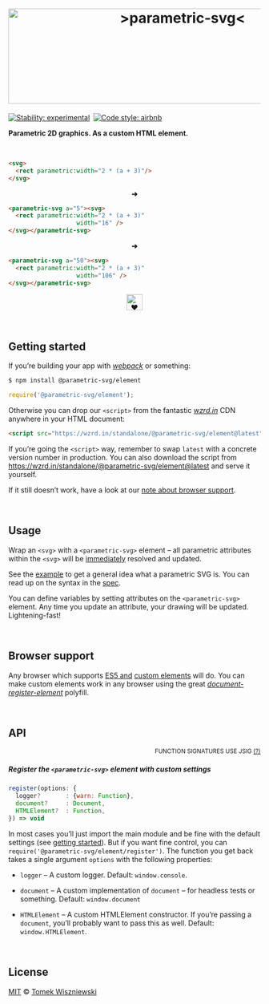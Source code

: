 <h1 align="center" id="/">
  <img
    alt="&gt;parametric-svg&lt;"
    src="https://cdn.rawgit.com/parametric-svg/identity/v1.1.0/logo/html.svg"
    width="680"
    height="190"
  />
</h1>

[![Stability: experimental
](https://img.shields.io/badge/stability-experimental-yellow.svg?style=flat-square
)](https://nodejs.org/api/documentation.html#documentation_stability_index
) [![Code style: airbnb
](https://img.shields.io/badge/code%20style-airbnb-777777.svg?style=flat-square
)](https://github.com/airbnb/javascript
)

**Parametric 2D graphics. As a custom HTML element.**




<a                                                 id="/example"></a>&nbsp;

```html
<svg>
  <rect parametric:width="2 * (a + 3)"/>
</svg>
```

<p align="center"><b>➔</b></p>

```html
<parametric-svg a="5"><svg>
  <rect parametric:width="2 * (a + 3)"
                   width="16" />
</svg></parametric-svg>
```

<p align="center"><b>➔</b></p>

```html
<parametric-svg a="50"><svg>
  <rect parametric:width="2 * (a + 3)"
                   width="106" />
</svg></parametric-svg>
```

<p align="center"><a href="http://jsbin.com/legito/edit?html,output"><img alt="❤ CHECK IT OUT LIVE!" height="32" src="https://img.shields.io/badge/%E2%9D%A4-CHECK%20IT%20OUT%20LIVE!-555555.svg?style=flat-square" /></a></p>




<a                                              id="/getting-started"></a>&nbsp;

Getting started
---------------

If you’re building your app with *[webpack][]* or something:

```sh
$ npm install @parametric-svg/element
```

```js
require('@parametric-svg/element');
```

Otherwise you can drop our `<script>` from the fantastic *[wzrd.in][]* CDN anywhere in your HTML document:

```html
<script src="https://wzrd.in/standalone/@parametric-svg/element@latest"></script>
```

If you’re going the `<script>` way, remember to swap `latest` with a concrete version number in production. You can also download the script from https://wzrd.in/standalone/@parametric-svg/element@latest and serve it yourself.

If it still doesn’t work, have a look at our [note about browser support](#/browser-support).

[webpack]:  http://webpack.github.io
[wzrd.in]:  http://wzrd.in




<a                                                        id="/usage"></a>&nbsp;

Usage
-----

Wrap an `<svg>` with a `<parametric-svg>` element – all parametric attributes within the `<svg>` will be [immediately][] resolved and updated.

See the [example](#/example) to get a general idea what a parametric SVG is. You can read up on the syntax in the [spec][].

You can define variables by setting attributes on the `<parametric-svg>` element. Any time you update an attribute, your drawing will be updated. Lightening-fast!

[immediately]:  http://devdocs.io/dom/window/setimmediate
[spec]:         https://github.com/parametric-svg/-/packages/spec#/




<a                                              id="/browser-support"></a>&nbsp;

Browser support
---------------

Any browser which supports [ES5 and][] [custom elements][] will do. You can make custom elements work in any browser using the great *[document-register-element][]* polyfill.

[ES5 and]:                    http://caniuse.com/#feat=es5
[custom elements]:            http://caniuse.com/#feat=custom-elements
[document-register-element]:  https://github.com/WebReflection/document-register-element



<a                                                          id="/api"></a>&nbsp;

API
---
<div align="right"><sup>FUNCTION SIGNATURES USE JSIG <a href="http://jsig.biz/">(?)</a></sup></div>

<!-- @doxie.inject start -->
<!-- Don’t remove or change the comment above – that can break automatic updates. -->

#####  Register the `<parametric-svg>` element with custom settings

```js
register(options: {
  logger?       : {warn: Function},
  document?     : Document,
  HTMLElement?  : Function,
}) => void
```

In most cases you’ll just import the main module and be fine with the
default settings (see [getting started](#/getting-started)). But if you want
fine control, you can `require('@parametric-svg/element/register')`. The
function you get back takes a single argument `options` with the following
properties:

- `logger` – A custom logger. Default: `window.console`.

- `document` – A custom implementation of `document` – for headless tests
  or something. Default: `window.document`

- `HTMLElement` – A custom HTMLElement constructor. If you’re passing
  a `document`, you’ll probably want to pass this as well. Default:
  `window.HTMLElement`.

<!-- Don’t remove or change the comment below – that can break automatic updates. More info at <http://npm.im/doxie.inject>. -->
<!-- @doxie.inject end -->




<a                                                      id="/license"></a>&nbsp;

License
-------

[MIT][] © [Tomek Wiszniewski][]

[MIT]: ./License.md
[Tomek Wiszniewski]: https://github.com/tomekwi

